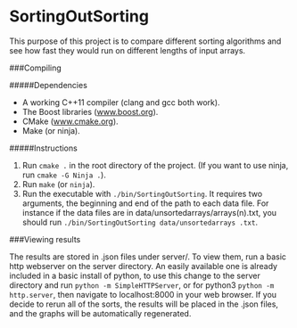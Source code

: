 SortingOutSorting
=================

This purpose of this project is to compare different sorting algorithms and see how fast they would run on different lengths of input arrays.

###Compiling

#####Dependencies

- A working C++11 compiler (clang and gcc both work).
- The Boost libraries (www.boost.org).
- CMake (www.cmake.org).
- Make (or ninja).

#####Instructions

1. Run `cmake .` in the root directory of the project. (If you want to use ninja, run `cmake -G Ninja .`).
2. Run `make` (or `ninja`).
3. Run the executable with `./bin/SortingOutSorting`. It requires two arguments, the beginning and end of the path to each data file. For instance if the data files are in data/unsortedarrays/arrays(n).txt, you should run `./bin/SortingOutSorting data/unsortedarrays .txt`.

###Viewing results

The results are stored in .json files under server/. To view them, run a basic http webserver on the server directory. An easily available one is already included in a basic install of python, to use this change to the server directory and run `python -m SimpleHTTPServer`, or for python3 `python -m http.server`, then navigate to localhost:8000 in your web browser.
If you decide to rerun all of the sorts, the results will be placed in the .json files, and the graphs will be automatically regenerated.

